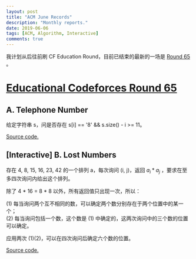 ```yaml
---
layout: post
title: "ACM June Records"
description: "Monthly reports."
date: 2019-06-06
tags: [ACM, Algorithm, Interactive]
comments: true
---
```


我计划从后往前刷 CF Education Round，目前已结束的最新的一场是 [Round 65 ](http://codeforces.com/contest/1167)。

# [Educational Codeforces Round 65 ](http://codeforces.com/contest/1167)

## A. Telephone Number

给定字符串 s，问是否存在 s[i] == '8' && s.size() - i >= 11。

[Source code.](https://github.com/NeapolitanIcecream/Code/blob/master/cf1167/a.cpp)

## [Interactive] B. Lost Numbers

存在 4, 8, 15, 16, 23, 42 的一个排列 a，每次询问 (i, j)，返回 $a_i*a_j$ ，要求在至多四次询问内给出这个排列。

除了 4 * 16 = 8 * 8 以外，所有返回值只出现一次，所以：

(1) 每当询问两个互不相同的数，可以确定两个数分别存在于两个位置中的某一个；  
(2) 每当询问包括一个数，这个数是 (1) 中确定的，这两次询问中的三个数的位置可以确定。

应用两次 (1)(2)，可以在四次询问后确定六个数的位置。

[Source code.](https://github.com/NeapolitanIcecream/Code/blob/master/cf1167/b.cpp)

